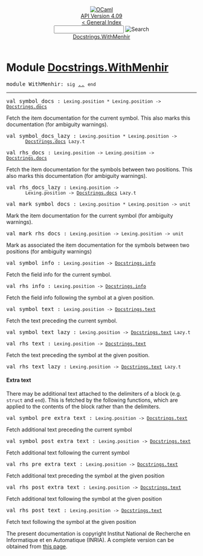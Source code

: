 <!-- ((! set title API !)) ((! set documentation !)) ((! set api !)) ((! set nobreadcrumb !)) -->
<div class="api"><header><nav class="toc brand"><a class="brand" href="https://ocaml.org/"><img src="colour-logo-gray.svg" class="svg" alt="OCaml"></a></nav><nav class="toc"><div class="toc_version"><a href="/docs" id="version-select">API Version 4.09</a></div><a href="index.html">&lt; General Index</a><div class="api_search"><input type="text" name="apisearch" id="api_search" oninput="mySearch(false);" onkeypress="this.oninput();" onclick="this.oninput();" onpaste="this.oninput();">
<img src="search_icon.svg" alt="Search" class="svg" onclick="mySearch(false)"></div>
<div id="search_results"></div><div class="toc_title"><a href="#top">Docstrings.WithMenhir</a></div><ul></ul></nav></header>

<h1>Module <a href="type_Docstrings.WithMenhir.html">Docstrings.WithMenhir</a></h1>

<pre><span id="MODULEWithMenhir"><span class="keyword">module</span> WithMenhir</span>: <code class="code"><span class="keyword">sig</span></code> <a href="Docstrings.WithMenhir.html">..</a> <code class="code"><span class="keyword">end</span></code></pre><hr width="100%">

<pre><span id="VALsymbol_docs"><span class="keyword">val</span> symbol_docs</span> : <code class="type">Lexing.position * Lexing.position -&gt; <a href="Docstrings.html#TYPEdocs">Docstrings.docs</a></code></pre><div class="info ">
<div class="info-desc">
<p>Fetch the item documentation for the current symbol. This also
    marks this documentation (for ambiguity warnings).</p>
</div>
</div>

<pre><span id="VALsymbol_docs_lazy"><span class="keyword">val</span> symbol_docs_lazy</span> : <code class="type">Lexing.position * Lexing.position -&gt;<br>       <a href="Docstrings.html#TYPEdocs">Docstrings.docs</a> Lazy.t</code></pre>
<pre><span id="VALrhs_docs"><span class="keyword">val</span> rhs_docs</span> : <code class="type">Lexing.position -&gt; Lexing.position -&gt; <a href="Docstrings.html#TYPEdocs">Docstrings.docs</a></code></pre><div class="info ">
<div class="info-desc">
<p>Fetch the item documentation for the symbols between two
    positions. This also marks this documentation (for ambiguity
    warnings).</p>
</div>
</div>

<pre><span id="VALrhs_docs_lazy"><span class="keyword">val</span> rhs_docs_lazy</span> : <code class="type">Lexing.position -&gt;<br>       Lexing.position -&gt; <a href="Docstrings.html#TYPEdocs">Docstrings.docs</a> Lazy.t</code></pre>
<pre><span id="VALmark_symbol_docs"><span class="keyword">val</span> mark_symbol_docs</span> : <code class="type">Lexing.position * Lexing.position -&gt; unit</code></pre><div class="info ">
<div class="info-desc">
<p>Mark the item documentation for the current symbol (for ambiguity
    warnings).</p>
</div>
</div>

<pre><span id="VALmark_rhs_docs"><span class="keyword">val</span> mark_rhs_docs</span> : <code class="type">Lexing.position -&gt; Lexing.position -&gt; unit</code></pre><div class="info ">
<div class="info-desc">
<p>Mark as associated the item documentation for the symbols between
    two positions (for ambiguity warnings)</p>
</div>
</div>

<pre><span id="VALsymbol_info"><span class="keyword">val</span> symbol_info</span> : <code class="type">Lexing.position -&gt; <a href="Docstrings.html#TYPEinfo">Docstrings.info</a></code></pre><div class="info ">
<div class="info-desc">
<p>Fetch the field info for the current symbol.</p>
</div>
</div>

<pre><span id="VALrhs_info"><span class="keyword">val</span> rhs_info</span> : <code class="type">Lexing.position -&gt; <a href="Docstrings.html#TYPEinfo">Docstrings.info</a></code></pre><div class="info ">
<div class="info-desc">
<p>Fetch the field info following the symbol at a given position.</p>
</div>
</div>

<pre><span id="VALsymbol_text"><span class="keyword">val</span> symbol_text</span> : <code class="type">Lexing.position -&gt; <a href="Docstrings.html#TYPEtext">Docstrings.text</a></code></pre><div class="info ">
<div class="info-desc">
<p>Fetch the text preceding the current symbol.</p>
</div>
</div>

<pre><span id="VALsymbol_text_lazy"><span class="keyword">val</span> symbol_text_lazy</span> : <code class="type">Lexing.position -&gt; <a href="Docstrings.html#TYPEtext">Docstrings.text</a> Lazy.t</code></pre>
<pre><span id="VALrhs_text"><span class="keyword">val</span> rhs_text</span> : <code class="type">Lexing.position -&gt; <a href="Docstrings.html#TYPEtext">Docstrings.text</a></code></pre><div class="info ">
<div class="info-desc">
<p>Fetch the text preceding the symbol at the given position.</p>
</div>
</div>

<pre><span id="VALrhs_text_lazy"><span class="keyword">val</span> rhs_text_lazy</span> : <code class="type">Lexing.position -&gt; <a href="Docstrings.html#TYPEtext">Docstrings.text</a> Lazy.t</code></pre><h4 id="3_Extratext">Extra text</h4>
<p>There may be additional text attached to the delimiters of a block
    (e.g. <code class="code"><span class="keyword">struct</span></code> and <code class="code"><span class="keyword">end</span></code>). This is fetched by the following
    functions, which are applied to the contents of the block rather
    than the delimiters.</p>

<pre><span id="VALsymbol_pre_extra_text"><span class="keyword">val</span> symbol_pre_extra_text</span> : <code class="type">Lexing.position -&gt; <a href="Docstrings.html#TYPEtext">Docstrings.text</a></code></pre><div class="info ">
<div class="info-desc">
<p>Fetch additional text preceding the current symbol</p>
</div>
</div>

<pre><span id="VALsymbol_post_extra_text"><span class="keyword">val</span> symbol_post_extra_text</span> : <code class="type">Lexing.position -&gt; <a href="Docstrings.html#TYPEtext">Docstrings.text</a></code></pre><div class="info ">
<div class="info-desc">
<p>Fetch additional text following the current symbol</p>
</div>
</div>

<pre><span id="VALrhs_pre_extra_text"><span class="keyword">val</span> rhs_pre_extra_text</span> : <code class="type">Lexing.position -&gt; <a href="Docstrings.html#TYPEtext">Docstrings.text</a></code></pre><div class="info ">
<div class="info-desc">
<p>Fetch additional text preceding the symbol at the given position</p>
</div>
</div>

<pre><span id="VALrhs_post_extra_text"><span class="keyword">val</span> rhs_post_extra_text</span> : <code class="type">Lexing.position -&gt; <a href="Docstrings.html#TYPEtext">Docstrings.text</a></code></pre><div class="info ">
<div class="info-desc">
<p>Fetch additional text following the symbol at the given position</p>
</div>
</div>

<pre><span id="VALrhs_post_text"><span class="keyword">val</span> rhs_post_text</span> : <code class="type">Lexing.position -&gt; <a href="Docstrings.html#TYPEtext">Docstrings.text</a></code></pre><div class="info ">
<div class="info-desc">
<p>Fetch text following the symbol at the given position</p>
</div>
</div>

<div class="copyright">The present documentation is copyright Institut National de Recherche en Informatique et en Automatique (INRIA). A complete version can be obtained from <a href="http://caml.inria.fr/pub/docs/manual-ocaml/">this page</a>.</div></div>
